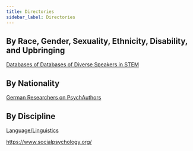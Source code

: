```yaml
---
title: Directories
sidebar_label: Directories
---
```


## By Race, Gender, Sexuality, Ethnicity, Disability, and Upbringing
[Databases of Databases of Diverse Speakers in STEM](https://docs.google.com/document/u/1/d/e/2PACX-1vSlvHTZtOc6wG5C9xEc-bAIYofpeDHVjrrVc7Q_5IQdmXcLeaYd27nhoJD9jub_q-qAILxHknMGbggb/pub)

## By Nationality
[German Researchers on PsychAuthors](https://www.psychauthors.de/psychauthors/index.php?lang=EN)

## By Discipline
[Language/Linguistics](https://docs.google.com/spreadsheets/d/1WrZuImK---LByMIqw3n_9yaFntq5zOGyttndkhWA1SY/edit#gid=0)

https://www.socialpsychology.org/
